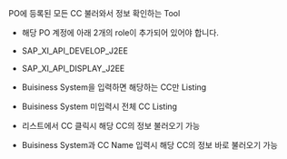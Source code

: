 PO에 등록된 모든 CC 불러와서 정보 확인하는 Tool

 * 해당 PO 계정에 아래 2개의 role이 추가되어 있어야 합니다.
 - SAP_XI_API_DEVELOP_J2EE
 - SAP_XI_API_DISPLAY_J2EE

 - Buisiness System을 입력하면 해당하는 CC만 Listing
 - Buisiness System 미입력시 전체 CC Listing
 - 리스트에서 CC 클릭시 해당 CC의 정보 불러오기 가능
 - Buisiness System과 CC Name 입력시 해당 CC의 정보 바로 불러오기 가능

